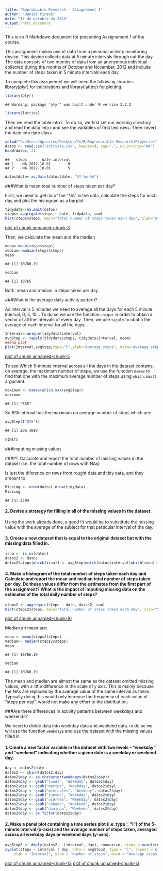 ```yaml
---
title: "Reproducble Research - Assignement 1"
author: "Daniel Pineda"
date: "17 de octubre de 2015"
output: html_document
---
```


This is an R Markdown document for presenting Assignement 1 of the course.

This assignment makes use of data from a personal activity monitoring device. This device collects data at 5 minute intervals through out the day. The data consists of two months of data from an anonymous individual collected during the months of October and November, 2012 and include the number of steps taken in 5 minute intervals each day.

To complete this assignemet we will need the following libraries: library(plyr) for calculations and library(lattice) for plotting.


```r
library(plyr)
```

```
## Warning: package 'plyr' was built under R version 3.2.2
```

```r
library(lattice)
```

Then we read the table into r. To do so, we first set our working directory and read the data into r and see the variables of first two rows. Then covert the date into date class


```r
setwd("C:/Users/dpcortes/Desktop/Yo/R/Reproducible Research/Proyectos")
datos <- read.csv("activity.csv", header=T, sep=",", na.strings="NA")
head(datos, 2)
```

```
##   steps       date interval
## 1    NA 2012-10-01        0
## 2    NA 2012-10-01        5
```

```r
datos$date<-as.Date(datos$date, "%Y-%m-%d")
```

###What is mean total number of steps taken per day?

First, we need to get rid of the "NA" in the data, calculate the steps for each day and plot the histogram as a barplot


```r
tidydata<-na.omit(datos)
steps<-aggregate(steps ~ date, tidydata, sum)
hist(steps$steps, main="Total number of steps taken each day", xlab="Steps per Day", col="green")
```

[plot of chunk unnamed-chunk-3](https://github.com/dpcortes/Peer-Assesment-1/figure/Figure1-chunk-3-1.png) 

Then, we calculate the mean and the median


```r
mean<-mean(steps$steps)
median<-median(steps$steps)
mean
```

```
## [1] 10766.19
```

```r
median
```

```
## [1] 10765
```

Both, mean and median in steps taken per day.

###What is the average daily activity pattern?

As interval is 5 minutes we need to average all the days for each 5 minute interval, 0, 5, 10... To do so we use the function `unique` in order to obtain a vector of all the intervals of every day. Then, we use `tapply` to obatin the average of each interval for all the days.


```r
Interval<-unique(tidydata$interval)
avgStep <- tapply(tidydata$steps, tidydata$interval, mean)
##and plot
plot(Interval,avgStep,type="l",ylab="Average steps", main="Average steps per interval")
```

[plot of chunk unnamed-chunk-5](figure/unnamed-chunk-5-1.png) 

To see Which 5-minute interval across all the days in the dataset contains,  on average, the maximum number of steps, we use the function `names` to find that one with the maximum average number of steps using `which.max()` argument.


```r
maximum <- names(which.max(avgStep))
maximum
```

```
## [1] "835"
```

So 835 interval has the maximum on average number of steps which are:


```r
avgStep[["835"]]
```

```
## [1] 206.1698
```

206.17.

###Imputing missing values

####1. Calculate and report the total number of missing values in the dataset (i.e. the total number of rows with NAs)

Is just the diference on rows from rought data and tidy data, and they amount to:


```r
Missing <- nrow(datos)-nrow(tidydata)
Missing
```

```
## [1] 2304
```

#### 2. Devise a strategy for filling in all of the missing values in the dataset. 

Using the work already done, a good fit would be to substitute the missing value with the average of the subject for that particular interval of the day.

#### 3. Create a new dataset that is equal to the original dataset but with the missing data filled in.


```r
isna <- is.na(datos)
datos2 <- datos
datos2$steps[which(isna)] <- avgStep[match(datos$interval[which(isna)], datos$interval)]
```

#### 4. Make a histogram of the total number of steps taken each day and Calculate and report the mean and median total number of steps taken per day. Do these values differ from the estimates from the first part of the assignment? What is the impact of imputing missing data on the estimates of the total daily number of steps?


```r
steps2 <- aggregate(steps ~ date, datos2, sum)
hist(steps2$steps, main="Total number of steps taken each day", xlab="Steps per Day", col="green")
```

[plot of chunk unnamed-chunk-10](figure/unnamed-chunk-10-1.png) 

Median an mean are:


```r
mean <- mean(steps2$steps)
median<- median(steps2$steps)
mean
```

```
## [1] 10766.19
```

```r
median
```

```
## [1] 10766.19
```

The mean and median are almost the same as the dataset omitted missing values, with a little difference in the scale of y axis. This is mainly because the NAs are replaced by the average value of the same interval as theirs. Typically doing this would only increase the frequency of each value of “steps per day”, would not make any effort to the distribution.

###Are there differences in activity patterns between weekdays and weekends?

We need to divide data into weekday data and weekend data. to do so we will use the function `weekdays` and use the dataset with the missing values filled in.

#### 1. Create a new factor variable in the dataset with two levels – “weekday” and “weekend” indicating whether a given date is a weekday or weekend day.


```r
day <- datos2$date
datos2 <- cbind(datos2,day)
datos2$day <- as.character(weekdays(datos2$day))
datos2$day <- gsub("lunes", "Weekday", datos2$day)
datos2$day <- gsub("martes", "Weekday", datos2$day)
datos2$day <- gsub("miércoles", "Weekday", datos2$day)
datos2$day <- gsub("jueves", "Weekday", datos2$day)
datos2$day <- gsub("viernes", "Weekday", datos2$day)
datos2$day <- gsub("sábado", "Weekend", datos2$day)
datos2$day <- gsub("domingo", "Weekend", datos2$day)
datos2$day <- as.factor(datos2$day)
```

#### 2. Make a panel plot containing a time series plot (i.e. type = "l") of the 5-minute interval (x-axis) and the average number of steps taken, averaged across all weekday days or weekend days (y-axis). 


```r
avgStep2 <- ddply(datos2, .(interval, day), summarize, steps = mean(steps))
xyplot(steps ~ interval | day, data = avgStep2, type = "l", layout = c(1, 2), 
    xlab = "Interval", ylab = "Number of steps", main = "Average steps by day")
```

[plot of chunk unnamed-chunk-13](figure/unnamed-chunk-13-1.png) [plot of chunk unnamed-chunk-13](figure/unnamed-chunk-13-2.png) 
